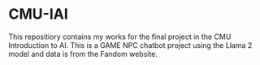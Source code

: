 # CMU-IAI

This repositiory contains my works for the final project in the CMU Introduction to AI. This is a GAME NPC chatbot project using the Llama 2 model and data is from the Fandom website.
